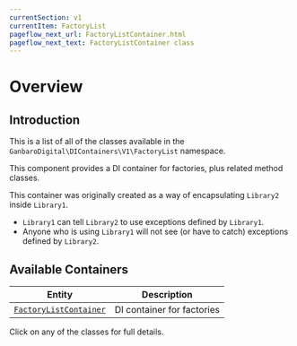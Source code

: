 ```yaml
---
currentSection: v1
currentItem: FactoryList
pageflow_next_url: FactoryListContainer.html
pageflow_next_text: FactoryListContainer class
---
```


# Overview

## Introduction

This is a list of all of the classes available in the `GanbaroDigital\DIContainers\V1\FactoryList` namespace.

This component provides a DI container for factories, plus related method classes.

This container was originally created as a way of encapsulating `Library2` inside `Library1`.

* `Library1` can tell `Library2` to use exceptions defined by `Library1`.
* Anyone who is using `Library1` will not see (or have to catch) exceptions defined by `Library2`.

## Available Containers

Entity | Description
-------|------------
[`FactoryListContainer`](FactoryListContainer.html) | DI container for factories

Click on any of the classes for full details.
